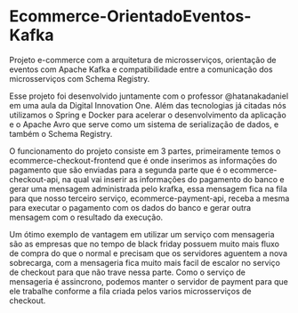 # Ecommerce-OrientadoEventos-Kafka
Projeto e-commerce com a arquitetura de microsserviços, orientação de eventos com Apache Kafka e compatibilidade entre a comunicação dos microsserviços com Schema Registry.


Esse projeto foi desenvolvido juntamente com o professor @hatanakadaniel em uma aula da Digital Innovation One. Além das tecnologias já citadas nós utilizamos o Spring e Docker para acelerar o desenvolvimento da aplicação e o Apache Avro que serve como um sistema de serialização de dados, e também o Schema Registry.

O funcionamento do projeto consiste em 3 partes, primeiramente temos o ecommerce-checkout-frontend que é onde inserimos as informações do pagamento que são enviadas para a segunda parte que é o ecommerce-checkout-api, na qual vai inserir as informações do pagamento do banco e gerar uma mensagem administrada pelo krafka, essa mensagem fica na fila para que nosso terceiro serviço, ecommerce-payment-api, receba a mesma para executar o pagamento com os dados do banco e gerar outra mensagem com o resultado da execução.

Um ótimo exemplo de vantagem em utilizar um serviço com mensageria são as empresas que no tempo de black friday possuem muito mais fluxo de compra do que o normal e precisam que os servidores aguentem a nova sobrecarga, com a mensageria fica muito mais facil de escalor no serviço de checkout para que não trave nessa parte. Como o serviço de mensageria é assincrono, podemos manter o servidor de payment para que ele trabalhe conforme a fila criada pelos varios microsserviços de checkout.
